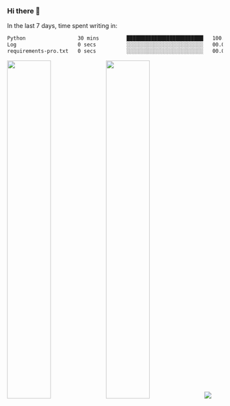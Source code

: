 ### Hi there 👋

In the last 7 days, time spent writing in:

<!--START_SECTION:waka-->

```txt
Python                 30 mins         █████████████████████████   100.00 %
Log                    0 secs          ░░░░░░░░░░░░░░░░░░░░░░░░░   00.00 %
requirements-pro.txt   0 secs          ░░░░░░░░░░░░░░░░░░░░░░░░░   00.00 %
```

<!--END_SECTION:waka-->

<img src="https://wakatime.com/share/@jimtje/5d0c92de-08f8-4a72-8f2f-6a9693d1e318.svg" width=45% height=45%> <img src="https://wakatime.com/share/@jimtje/501498ae-bda5-4da7-a89d-b40bcdd5556d.svg" width=45% height=45%>
![](https://hit.yhype.me/github/profile?user_id=43537315)
